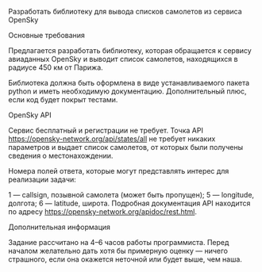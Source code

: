 Разработать библиотеку для вывода списков самолетов из сервиса OpenSky

Основные требования

Предлагается разработать библиотеку, которая обращается к сервису авиаданных OpenSky и выводит список самолетов, находящихся в радиусе 450 км от Парижа.

Библиотека должна быть оформлена в виде устанавливаемого пакета python и иметь необходимую документацию. Дополнительный плюс, если код будет покрыт тестами.

OpenSky API

Сервис бесплатный и регистрации не требует. Точка API https://opensky-network.org/api/states/all не требует никаких параметров и выдает список самолетов, от которых были получены сведения о местонахождении.

Номера полей ответа, которые могут представлять интерес для реализации задачи:

1 — callsign, позывной самолета (может быть пропущен);
5 — longitude, долгота;
6 — latitude, широта.
Подробная документация API находится по адресу https://opensky-network.org/apidoc/rest.html.

Дополнительная информация

Задание рассчитано на 4–6 часов работы программиста. Перед началом желательно дать хотя бы примерную оценку — ничего страшного, если она окажется неточной или будет выше, чем наша.
